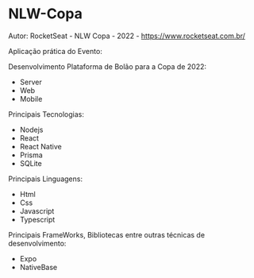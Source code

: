 # NLW-Copa
Autor: RocketSeat - NLW Copa - 2022 - https://www.rocketseat.com.br/

Aplicação prática do Evento:

Desenvolvimento Plataforma de Bolão para a Copa de 2022:
- Server
- Web
- Mobile

Principais Tecnologias:
- Nodejs
- React
- React Native
- Prisma
- SQLite
 
 Principais Linguagens:
 - Html
 - Css
 - Javascript
 - Typescript
 
Principais FrameWorks, Bibliotecas entre outras técnicas de desenvolvimento:
- Expo
- NativeBase

